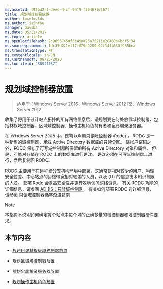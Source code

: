 ```yaml
---
ms.assetid: 692bd2af-deee-44cf-9af9-f364677e267f
title: 规划域控制器放置
author: iainfoulds
ms.author: iainfou
manager: daveba
ms.date: 05/31/2017
ms.topic: article
ms.openlocfilehash: 9c96537650f5c49aa25a75211e28430b6bcf5f34
ms.sourcegitcommit: 1dc35d221eff7f079d9209d92f14fb630f955bca
ms.translationtype: MT
ms.contentlocale: zh-CN
ms.lasthandoff: 08/26/2020
ms.locfileid: "88941037"
---
```

# <a name="planning-domain-controller-placement"></a>规划域控制器放置

> 适用于：Windows Server 2016、Windows Server 2012 R2、Windows Server 2012

收集了将用于设计站点拓扑的所有网络信息后，请规划要在何处放置域控制器，包括林根域控制器、区域域控制器、操作主机角色持有者和全局编录服务器。

在 Windows Server 2008 中，还可以利用只读域控制器 (Rodc) 。 RODC 是一种新型的域控制器，承载 Active Directory 数据库的只读分区。 除帐户密码之外，RODC 保存了可写域控制器所保留的所有 Active Directory 对象和属性。 但是，不能对存储在 RODC 上的数据库进行更改。 更改必须在可写域控制器上进行，然后复制回 RODC。

RODC 主要用于在远程或分支机构环境中部署，这通常是相对较少的用户、物理安全性差、中心站点的网络带宽相对较差的人员，以及 (IT) 的信息技术知识有限的人员。 部署 Rodc 会提高安全性并更有效地访问网络资源。 有关 RODC 功能的详细信息，请参阅 [AD DS：只读域控制器](/previous-versions/windows/it-pro/windows-server-2008-r2-and-2008/cc732801(v=ws.10))。 有关如何部署 RODC 的详细信息，请参阅 [只读域控制器循序渐进指南](/previous-versions/windows/it-pro/windows-server-2008-r2-and-2008/cc772234(v=ws.10))

> [!NOTE]
> 本指南不说明如何确定每个站点中每个域的正确数量的域控制器和域控制器硬件要求。

## <a name="in-this-section"></a>本节内容

- [规划目录林根级域控制器放置](../../ad-ds/plan/Planning-Forest-Root-Domain-Controller-Placement.md)

- [规划区域域控制器放置](../../ad-ds/plan/Planning-Regional-Domain-Controller-Placement.md)

- [规划全局编录服务器放置](../../ad-ds/plan/Planning-Global-Catalog-Server-Placement.md)

- [规划操作主机角色放置](../../ad-ds/plan/Planning-Operations-Master-Role-Placement.md)
